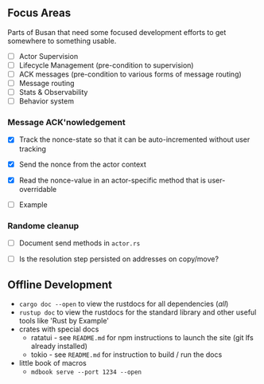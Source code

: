 ## Focus Areas

Parts of Busan that need some focused development efforts to get somewhere to
something usable.

- [ ] Actor Supervision
- [ ] Lifecycle Management (pre-condition to supervision)
- [ ] ACK messages (pre-condition to various forms of message routing)
- [ ] Message routing
- [ ] Stats & Observability
- [ ] Behavior system

### Message ACK'nowledgement

- [x] Track the nonce-state so that it can be auto-incremented without user tracking
- [x] Send the nonce from the actor context
- [x] Read the nonce-value in an actor-specific method that is user-overridable
- [ ] Example


### Randome cleanup

- [ ] Document send methods in `actor.rs`
- [ ] Is the resolution step persisted on addresses on copy/move?


## Offline Development

- `cargo doc --open` to view the rustdocs for all dependencies (_all_)
- `rustup doc` to view the rustdocs for the standard library and other useful
  tools like 'Rust by Example'
- crates with special docs
    - ratatui - see `README.md` for npm instructions to launch the site (git
      lfs already installed)
    - tokio - see `README.md` for instruction to build / run the docs
- little book of macros
    -  `mdbook serve --port 1234 --open`
